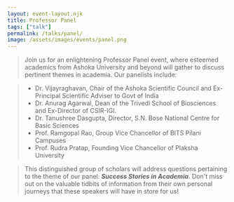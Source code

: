 ```yaml
---
layout: event-layout.njk
title: Professor Panel
tags: ["talk"]
permalink: /talks/panel/
image: /assets/images/events/panel.png
---
```


> Join us for an enlightening Professor Panel event, where esteemed academics from Ashoka University and beyond will gather to discuss pertinent themes in academia. Our panelists include:

> - Dr. Vijayraghavan, Chair of the Ashoka Scientific Council and Ex-Principal Scientific Adviser to Govt of India
> - Dr. Anurag Agarwal, Dean of the Trivedi School of Biosciences and Ex-Director of CSIR-IGI.
> - Dr. Tanushree Dasgupta, Director, S.N. Bose National Centre for Basic Sciences
> - Prof. Ramgopal Rao, Group Vice Chancellor of BITS Pilani Campuses
> - Prof. Rudra Pratap, Founding Vice Chancellor of Plaksha University

> This distinguished group of scholars will address questions pertaining to the theme of our panel: **_Success Stories in Academia_**. Don't miss out on the valuable tidbits of information from their own personal journeys that these speakers will have in store for us!
